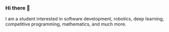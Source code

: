 ### Hi there 👋

I am a student interested in software development, robotics, deep learning, competitive programming, mathematics, and much more.
<!-- <br>
## Connect with me
[<img align="left" alt="linked-in" src="https://img.shields.io/badge/linkedin-%230077B5.svg?&style=for-the-badge&logo=linkedin&logoColor=white" />](eventually will add linkedin url)
[<img align="left" alt="medium" src="https://img.shields.io/badge/medium-%2312100E.svg?&style=for-the-badge&logo=medium&logoColor=white" />](eventually will add medium url)
[<img align="left" alt="stack-overflow" src="https://img.shields.io/badge/stack%20overflow-FE7A16?logo=stack-overflow&logoColor=white&style=for-the-badge" />](eventually will add stackoverflow url) -->


<!-- Most used languages stats | Contribution stats -->
<p float="left">
<!-- ![](https://github-readme-stats.vercel.app/api/top-langs/?username=jonahgluck&layout=compact&langs_count=10&theme=dracula&include_all_commits=true&hide_border=true)|![](https://github-readme-stats.vercel.app/api?username=jonahgluck&show_icons=true&theme=dracula&include_all_commits=true&hide_border=true) -->
  
<!--   <img src="https://github-readme-stats.vercel.app/api/top-langs/?username=jonahgluck&layout=compact&langs_count=10&theme=dracula&include_all_commits=true&hide_border=true" /> -->
<!--   <img src="https://github-readme-stats.vercel.app/api?username=jonahgluck&show_icons=true&theme=dracula&include_all_commits=true&hide_border=true" /> -->
</p>
